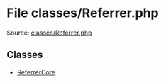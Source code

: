 File classes/Referrer.php
=========

Source: [classes/Referrer.php](https://github.com/PrestaShop/PrestaShop/blob/1.6.0.10/classes/Referrer.php)


Classes
-------

* [ReferrerCore](class.ReferrerCore.md)

